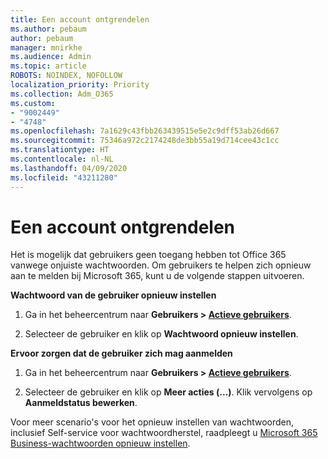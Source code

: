 ```yaml
---
title: Een account ontgrendelen
ms.author: pebaum
author: pebaum
manager: mnirkhe
ms.audience: Admin
ms.topic: article
ROBOTS: NOINDEX, NOFOLLOW
localization_priority: Priority
ms.collection: Adm_O365
ms.custom:
- "9002449"
- "4748"
ms.openlocfilehash: 7a1629c43fbb263439515e5e2c9dff53ab26d667
ms.sourcegitcommit: 75346a972c2174248de3bb55a19d714cee43c1cc
ms.translationtype: HT
ms.contentlocale: nl-NL
ms.lasthandoff: 04/09/2020
ms.locfileid: "43211280"
---
```

# <a name="unlocking-an-account"></a>Een account ontgrendelen

Het is mogelijk dat gebruikers geen toegang hebben tot Office 365 vanwege onjuiste wachtwoorden. Om gebruikers te helpen zich opnieuw aan te melden bij Microsoft 365, kunt u de volgende stappen uitvoeren.

**Wachtwoord van de gebruiker opnieuw instellen**

1. Ga in het beheercentrum naar **Gebruikers > [Actieve gebruikers](https://admin.microsoft.com/Adminportal/Home?source=applauncher#/users)**.

2. Selecteer de gebruiker en klik op **Wachtwoord opnieuw instellen**.

**Ervoor zorgen dat de gebruiker zich mag aanmelden**

1. Ga in het beheercentrum naar **Gebruikers > [Actieve gebruikers](https://admin.microsoft.com/Adminportal/Home?source=applauncher#/users)**.

2. Selecteer de gebruiker en klik op **Meer acties (...)**. Klik vervolgens op **Aanmeldstatus bewerken**. 

Voor meer scenario's voor het opnieuw instellen van wachtwoorden, inclusief Self-service voor wachtwoordherstel, raadpleegt u [Microsoft 365 Business-wachtwoorden opnieuw instellen](https://docs.microsoft.com/microsoft-365/admin/add-users/reset-passwords?view=o365-worldwide).
